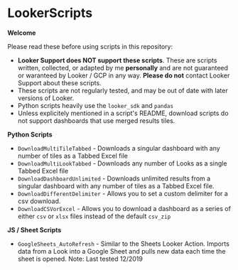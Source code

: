 # LookerScripts



**Welcome**

Please read these before using scripts in this repository: 
- **Looker Support does NOT support these scripts**. These are scripts written, collected, or adapted by me **personally** and are not guaranteed or waranteed by Looker / GCP in any way. **Please do not** contact Looker Support about these scripts. 
- These scripts are not regularly tested, and may be out of date with later versions of Looker.
- Python scripts heavily use the `looker_sdk` and `pandas`
- Unless explicitely mentioned in a script's README, download scripts do not support dashboards that use merged results tiles. 

**Python Scripts**


- `DownloadMultiTileTabbed` - Downloads a singular dashboard with any number of tiles as a Tabbed Excel file
- `DownloadMultiLookTabbed` - Downloads any number of Looks as a single Tabbed Excel file
- `DownloadDashboardUnlimited` - Downloads unlimited results from a singular dashboard with any number of tiles as a Tabbed Excel file. 
- `DownloadDifferentDelimiter` - Allows you to set a custom delimiter for a csv download. 
- `DownloadCSVorExcel` - Allows you to download a dashboard as a series of either `csv` or `xlsx` files instead of the default `csv_zip`

**JS / Sheet Scripts**

- `GoogleSheets_AutoRefresh` - Similar to the Sheets Looker Action. Imports data from a Look into a Google Sheet and pulls new data each time the sheet is opened. Note: Last tested 12/2019
